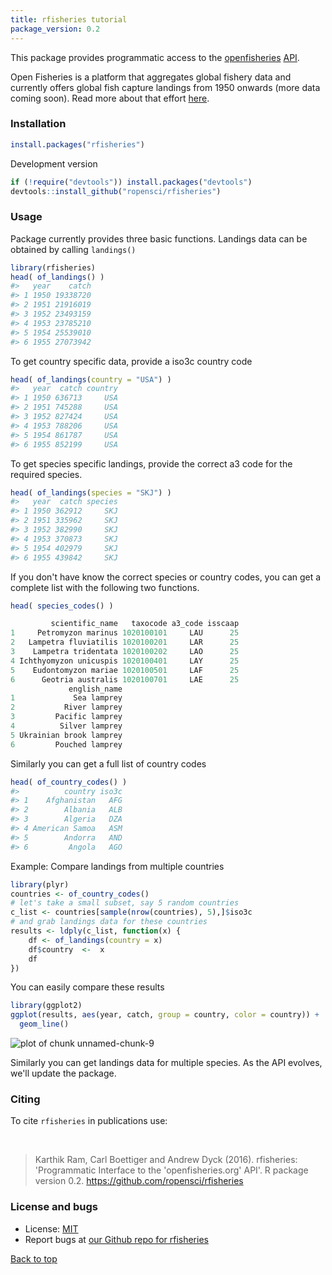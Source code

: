 ```yaml
---
title: rfisheries tutorial
package_version: 0.2
---
```




This package provides programmatic access to the [openfisheries](http://openfisheries.org/) [API](http://openfisheries.org/api-info).

Open Fisheries is a platform that aggregates global fishery data and currently offers global fish capture landings from 1950 onwards (more data coming soon). Read more about that effort [here](http://openfisheries.org/about).


### Installation



```r
install.packages("rfisheries")
```

Development version


```r
if (!require("devtools")) install.packages("devtools")
devtools::install_github("ropensci/rfisheries")
```


### Usage

Package currently provides three basic functions. Landings data can be obtained by calling `landings()`


```r
library(rfisheries)
head( of_landings() )
#>   year    catch
#> 1 1950 19338720
#> 2 1951 21916019
#> 3 1952 23493159
#> 4 1953 23785210
#> 5 1954 25539010
#> 6 1955 27073942
```

To get country specific data, provide a iso3c country code


```r
head( of_landings(country = "USA") )
#>   year  catch country
#> 1 1950 636713     USA
#> 2 1951 745288     USA
#> 3 1952 827424     USA
#> 4 1953 788206     USA
#> 5 1954 861787     USA
#> 6 1955 852199     USA
```

To get species specific landings, provide the correct a3 code for the required species.


```r
head( of_landings(species = "SKJ") )
#>   year  catch species
#> 1 1950 362912     SKJ
#> 2 1951 335962     SKJ
#> 3 1952 382990     SKJ
#> 4 1953 370873     SKJ
#> 5 1954 402979     SKJ
#> 6 1955 439842     SKJ
```

If you don't have know the correct species or country codes, you can get a complete list with the following two functions.

```r
head( species_codes() )

         scientific_name   taxocode a3_code isscaap
1     Petromyzon marinus 1020100101     LAU      25
2   Lampetra fluviatilis 1020100201     LAR      25
3    Lampetra tridentata 1020100202     LAO      25
4 Ichthyomyzon unicuspis 1020100401     LAY      25
5    Eudontomyzon mariae 1020100501     LAF      25
6      Geotria australis 1020100701     LAE      25
             english_name
1             Sea lamprey
2           River lamprey
3         Pacific lamprey
4          Silver lamprey
5 Ukrainian brook lamprey
6         Pouched lamprey
```

Similarly you can get a full list of country codes


```r
head( of_country_codes() )
#>          country iso3c
#> 1    Afghanistan   AFG
#> 2        Albania   ALB
#> 3        Algeria   DZA
#> 4 American Samoa   ASM
#> 5        Andorra   AND
#> 6         Angola   AGO
```

Example: Compare landings from multiple countries


```r
library(plyr)
countries <- of_country_codes()
# let's take a small subset, say 5 random countries
c_list <- countries[sample(nrow(countries), 5),]$iso3c
# and grab landings data for these countries
results <- ldply(c_list, function(x) {
    df <- of_landings(country = x)
    df$country  <-  x
    df
})
```

You can easily compare these results


```r
library(ggplot2)
ggplot(results, aes(year, catch, group = country, color = country)) +
  geom_line()
```

![plot of chunk unnamed-chunk-9](/img/tutorial-images/rfisheries/unnamed-chunk-9-1.png)

Similarly you can get landings data for multiple species. As the API evolves, we'll update the package.



### Citing

To cite `rfisheries` in publications use:

<br>

> Karthik Ram, Carl Boettiger and Andrew Dyck (2016). rfisheries: 'Programmatic Interface to the 'openfisheries.org' API'. R package version 0.2. https://github.com/ropensci/rfisheries


### License and bugs

* License: [MIT](http://opensource.org/licenses/MIT)
* Report bugs at [our Github repo for rfisheries](https://github.com/ropensci/rfisheries/issues?state=open)

[Back to top](#top)
